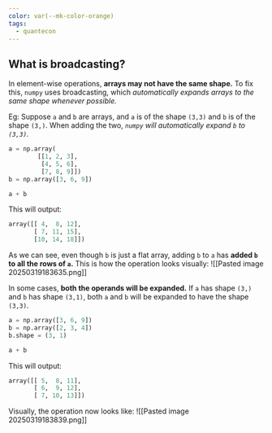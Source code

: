 ```yaml
---
color: var(--mk-color-orange)
tags:
  - quantecon
---
```



## What is broadcasting?
In element-wise operations, **arrays may not have the same shape.** To fix this, `numpy` uses broadcasting, which *automatically expands arrays to the same shape whenever possible.*

Eg: Suppose `a` and `b` are arrays, and `a` is of the shape `(3,3)` and `b` is of the shape `(3,)`. When adding the two, *`numpy` will automatically expand `b` to `(3,3)`.* 
~~~python
a = np.array(
        [[1, 2, 3], 
         [4, 5, 6], 
         [7, 8, 9]])
b = np.array([3, 6, 9])

a + b
~~~
This will output:
~~~python
array([[ 4,  8, 12],
       [ 7, 11, 15],
       [10, 14, 18]])
~~~
As we can see, even though `b` is just a flat array, adding `b` to `a` has **added `b` to all the rows of `a`.** This is how the operation looks visually:
![[Pasted image 20250319183635.png]]

In some cases, **both the operands will be expanded.** If `a` has shape `(3,)` and `b` has shape `(3,1)`, both `a` and `b` will be expanded to have the shape `(3,3)`.
~~~python
a = np.array([3, 6, 9])
b = np.array([2, 3, 4])
b.shape = (3, 1)

a + b
~~~
This will output:
~~~python
array([[ 5,  8, 11],
       [ 6,  9, 12],
       [ 7, 10, 13]])
~~~
Visually, the operation now looks like:
![[Pasted image 20250319183839.png]]

